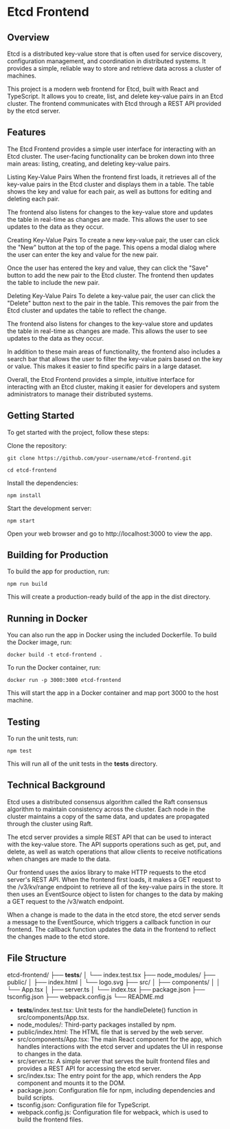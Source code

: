 # Etcd Frontend
## Overview
Etcd is a distributed key-value store that is often used for service discovery, configuration management, and coordination in distributed systems. It provides a simple, reliable way to store and retrieve data across a cluster of machines.

This project is a modern web frontend for Etcd, built with React and TypeScript. It allows you to create, list, and delete key-value pairs in an Etcd cluster. The frontend communicates with Etcd through a REST API provided by the etcd server.

## Features
The Etcd Frontend provides a simple user interface for interacting with an Etcd cluster. The user-facing functionality can be broken down into three main areas: listing, creating, and deleting key-value pairs.

Listing Key-Value Pairs
When the frontend first loads, it retrieves all of the key-value pairs in the Etcd cluster and displays them in a table. The table shows the key and value for each pair, as well as buttons for editing and deleting each pair.

The frontend also listens for changes to the key-value store and updates the table in real-time as changes are made. This allows the user to see updates to the data as they occur.

Creating Key-Value Pairs
To create a new key-value pair, the user can click the "New" button at the top of the page. This opens a modal dialog where the user can enter the key and value for the new pair.

Once the user has entered the key and value, they can click the "Save" button to add the new pair to the Etcd cluster. The frontend then updates the table to include the new pair.

Deleting Key-Value Pairs
To delete a key-value pair, the user can click the "Delete" button next to the pair in the table. This removes the pair from the Etcd cluster and updates the table to reflect the change.

The frontend also listens for changes to the key-value store and updates the table in real-time as changes are made. This allows the user to see updates to the data as they occur.

In addition to these main areas of functionality, the frontend also includes a search bar that allows the user to filter the key-value pairs based on the key or value. This makes it easier to find specific pairs in a large dataset.

Overall, the Etcd Frontend provides a simple, intuitive interface for interacting with an Etcd cluster, making it easier for developers and system administrators to manage their distributed systems.

## Getting Started
To get started with the project, follow these steps:

Clone the repository:

`git clone https://github.com/your-username/etcd-frontend.git`

`cd etcd-frontend`

Install the dependencies:

`npm install`

Start the development server:

`npm start`

Open your web browser and go to http://localhost:3000 to view the app.

## Building for Production
To build the app for production, run:

`npm run build`

This will create a production-ready build of the app in the dist directory.

## Running in Docker
You can also run the app in Docker using the included Dockerfile. To build the Docker image, run:

`docker build -t etcd-frontend .`

To run the Docker container, run:

`docker run -p 3000:3000 etcd-frontend`

This will start the app in a Docker container and map port 3000 to the host machine.

## Testing
To run the unit tests, run:

`npm test`

This will run all of the unit tests in the __tests__ directory.

## Technical Background
Etcd uses a distributed consensus algorithm called the Raft consensus algorithm to maintain consistency across the cluster. Each node in the cluster maintains a copy of the same data, and updates are propagated through the cluster using Raft.

The etcd server provides a simple REST API that can be used to interact with the key-value store. The API supports operations such as get, put, and delete, as well as watch operations that allow clients to receive notifications when changes are made to the data.

Our frontend uses the axios library to make HTTP requests to the etcd server's REST API. When the frontend first loads, it makes a GET request to the /v3/kv/range endpoint to retrieve all of the key-value pairs in the store. It then uses an EventSource object to listen for changes to the data by making a GET request to the /v3/watch endpoint.

When a change is made to the data in the etcd store, the etcd server sends a message to the EventSource, which triggers a callback function in our frontend. The callback function updates the data in the frontend to reflect the changes made to the etcd store.

## File Structure
etcd-frontend/
├── __tests__/
│   └── index.test.tsx
├── node_modules/
├── public/
│   ├── index.html
│   └── logo.svg
├── src/
│   ├── components/
│   │   └── App.tsx
│   ├── server.ts
│   └── index.tsx
├── package.json
├── tsconfig.json
├── webpack.config.js
└── README.md

- __tests__/index.test.tsx: Unit tests for the handleDelete() function in src/components/App.tsx.
- node_modules/: Third-party packages installed by npm.
- public/index.html: The HTML file that is served by the web server.
- src/components/App.tsx: The main React component for the app, which handles interactions with the etcd server and updates the UI in response to changes in the data.
- src/server.ts: A simple server that serves the built frontend files and provides a REST API for accessing the etcd server.
- src/index.tsx: The entry point for the app, which renders the App component and mounts it to the DOM.
- package.json: Configuration file for npm, including dependencies and build scripts.
- tsconfig.json: Configuration file for TypeScript.
- webpack.config.js: Configuration file for webpack, which is used to build the frontend files.